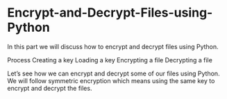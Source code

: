# Encrypt-and-Decrypt-Files-using-Python
In this part we will discuss how to encrypt and decrypt files using Python.


Process
Creating a key
Loading a key
Encrypting a file
Decrypting a file


Let’s see how we can encrypt and decrypt some of our files using Python. We will follow symmetric encryption which means using the same key to encrypt and decrypt the files.
